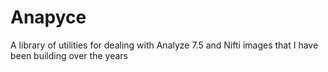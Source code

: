 # Anapyce
A library of utilities for dealing with Analyze 7.5 and Nifti images that I have been building over the years
